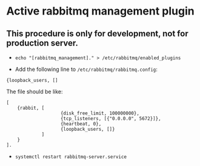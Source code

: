 # Active rabbitmq management plugin

## This procedure is only for development, not for production server.

* `echo "[rabbitmq_management]." > /etc/rabbitmq/enabled_plugins`

* Add the following line to `/etc/rabbitmq/rabbitmq.config`:
```
{loopback_users, []
```

The file should be like:
```
[
    {rabbit, [
                    {disk_free_limit, 100000000},
                    {tcp_listeners, [{"0.0.0.0", 5672}]},
                    {heartbeat, 0},
                    {loopback_users, []}
             ]
    }
].
```
* `systemctl restart rabbitmq-server.service`
